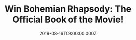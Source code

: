 ---
campaign-uuid: "c-f148eb77-4810-4d9e-8771-94c28d038cf3"
type: "Competition"
category: "Gifts"
date: "2019-08-16T09:00:00.000Z"
end-date: "2019-09-16T23:59:00.000Z"
disable-form: false
is_promoted: false
has_entry_page: true
title: "Win Bohemian Rhapsody: The Official Book of the Movie!"
competition-description: "<p>We have on our hands Bohemian Rhapsody: The Official\
  \ Book of the Movie to give away to one lucky Queen fan! See how 1970s London, Live\
  \ Aid and many other pivotal moments and places in the history of the band were\
  \ recreated for the film, with then-and-now imagery highlighting how carefully the\
  \ people, events, music and costumes were recreated for this hotly anticipated movie.</p>\n\
  <p>Want it? Click below for a chance to win.</p>\n"
hero-header: "Win Bohemian Rhapsody: The Official Book of the Movie!"
terms-confirmation: "N/A"
banner-img: "https://assets.expresslyapp.com/asset-308f13af-aec0-470e-8935-74cbde94a48b.jpg"
logo-left-href: "aaa.nme.com"
logo-left-image: "https://assets.expresslyapp.com/asset-be7f28ac-d736-428f-a1ad-b7be15703f54.jpg"
logo-left-title: "NME AAA"
bg-image-hero: "https://assets.expresslyapp.com/asset-8d89a32c-3e4f-4e1c-893e-f2180e3ce10c.jpg"
bg-image-first: "https://assets.expresslyapp.com/asset-8594c5d9-65c1-4069-8149-bf759e966340.jpg"
section1-content: "<p>Bohemian Rhapsody will look at all aspects of the making of\
  \ the Queen biopic and the story of Freddie Mercury and Queen. The author has full\
  \ access to key cast and crew members who recount how Freddie Mercury (and Queen's)\
  \ story was brought to life.</p>\n<p>See pivotal moments and places in the history\
  \ of the band were recreated for the film. Click below for a chance to win now.</p>\n"
entry-title: "Win Bohemian Rhapsody: The Official Book of the Movie!"
entry-content: "<p>Enter the draw to win Bohemian Rhapsody: The Official Book of the\
  \ Movie by completing the form below before 23:59 on the 16th of September 2019.</p>\n"
has-winner: false
prize-description: "Bohemian Rhapsody: The Official Book of the Movie"
special-conditions: "Multiple entries are allowed up to one every day.\r\n\r\nThis\
  \ competition is also available on: http://club.expressly.io/competitons/bohemian-rhapsody-movie-official-book"
country-restrictions:
- "GB"
---